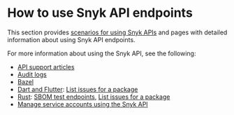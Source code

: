 # How to use Snyk API endpoints

This section provides [scenarios for using Snyk APIs](scenarios-for-using-snyk-api.md) and pages with detailed information about using Snyk API endpoints.

For more information about using the Snyk API, see the following:

* [API support articles](https://support.snyk.io/hc/en-us/sections/360001344097-API)
* [Audit logs](user-management-with-the-snyk-api/retrieve-audit-logs-of-user-initiated-activity-by-api-for-an-org-or-group.md)
* [Bazel](../../getting-started/supported-languages-frameworks-and-feature-availability-overview/bazel.md)
* [Dart and Flutter](../../getting-started/supported-languages-frameworks-and-feature-availability-overview/dart-and-flutter.md): [List issues for a package](rest-api-list-issues-for-a-package.md)
* [Rust](../../getting-started/supported-languages-frameworks-and-feature-availability-overview/rust.md): [SBOM test endpoints](rest-api-endpoint-test-an-sbom-document-for-vulnerabilities.md), [List issues for a package](rest-api-list-issues-for-a-package.md)
* [Manage service accounts using the Snyk API](../../enterprise-configuration/service-accounts/manage-service-accounts-using-the-snyk-api.md)
